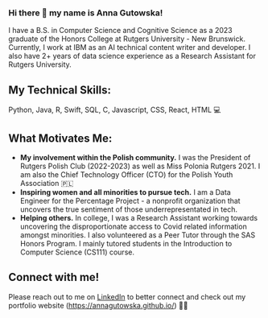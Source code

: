 ### Hi there 👋 my name is Anna Gutowska!

I have a B.S. in Computer Science and Cognitive Science as a 2023 graduate of the Honors College at Rutgers University - New Brunswick. Currently, I work at IBM as an AI technical content writer and developer. I also have 2+ years of data science experience as a Research Assistant for Rutgers University. 

## My Technical Skills: 
Python, Java, R, Swift, SQL, C, Javascript, CSS, React, HTML 💻

## What Motivates Me: 
* **My involvement within the Polish community.** I was the President of Rutgers Polish Club (2022-2023) as well as Miss Polonia Rutgers 2021. I am also the Chief Technology Officer (CTO) for the Polish Youth Association 🇵🇱
* **Inspiring women and all minorities to pursue tech.** I am a Data Engineer for the Percentage Project - a nonprofit organization that uncovers the true sentiment of those underrepresentated in tech. 
* **Helping others.** In college, I was a Research Assistant working towards uncovering the disproportionate access to Covid related information amongst minorities. I also volunteered as a Peer Tutor through the SAS Honors Program. I mainly tutored students in the Introduction to Computer Science (CS111) course. 

## Connect with me!
Please reach out to me on [LinkedIn](https://www.linkedin.com/in/anna-gutowska/) to better connect and check out my portfolio website (https://annagutowska.github.io/) 🙌🏻

